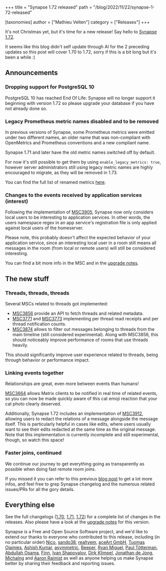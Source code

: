 +++
title = "Synapse 1.72 released"
path = "/blog/2022/11/22/synapse-1-72-released"

[taxonomies]
author = ["Mathieu Velten"]
category = ["Releases"]
+++

It's not Christmas yet, but it's time for a new release! Say hello to [Synapse
1.72](https://github.com/matrix-org/synapse/releases/tag/v1.72.0).

It seems like this blog didn't self update through AI for the 2 preceding
updates so this post will cover 1.70 to 1.72, sorry if this is a bit long but
it's been a while :)

## Announcements

### Dropping support for PostgreSQL 10

PostgreSQL 10 has reached End Of Life: Synapse will no longer support it
beginning with version 1.72 so please upgrade your database if you have not
already done so.

### Legacy Prometheus metric names disabled and to be removed

In previous versions of Synapse, some Prometheus metrics were emitted under two
different names, an older name that was non-compliant with OpenMetrics and
Prometheus conventions and a new compliant name.

Synapse 1.71 and later have the old metric names switched off by default.

For now it's still possible to get them by using `enable_legacy_metrics: true`,
however server administrators still using legacy metric names are highly
encouraged to migrate, as they will be removed in 1.73.

You can find the full list of renamed metrics
[here](https://matrix-org.github.io/synapse/v1.72/metrics-howto.html#renaming-of-metrics--deprecation-of-old-names-in-12).

### Changes to the events received by application services (interest)

Following the implementation of
[MSC3905](https://github.com/matrix-org/matrix-spec-proposals/pull/3905),
Synapse now only considers local users to be interesting to application
services. In other words, the users namespace regex in an app service's
registration file is only applied against local users of the homeserver.

Please note, this probably doesn't affect the expected behavior of your
application service, since an interesting local user in a room still means all
messages in the room (from local or remote users) will still be considered
interesting.

You can find a bit more info in the MSC and in the [upgrade
notes](https://matrix-org.github.io/synapse/v1.71/upgrade.html#changes-to-the-events-received-by-application-services-interest).

## The new stuff

### Threads, threads, threads

Several MSCs related to threads got implemented:

- [MSC3856](https://github.com/matrix-org/matrix-spec-proposals/pull/3856)
  provide an API to fetch threads and related metadata.
- [MSC3771](https://github.com/matrix-org/matrix-spec-proposals/pull/3771) and
  [MSC3773](https://github.com/matrix-org/matrix-spec-proposals/pull/3773)
  implementing per thread read receipts and per thread notification counts.
- [MSC3874](https://github.com/matrix-org/matrix-spec-proposals/pull/3874)
  allows to filter out messages belonging to threads from the main timeline
  (still considered experimental). Along with MSC3856, this should noticeably
  improve performance of rooms that use threads heavily.

This should significantly improve user experience related to threads, being
through behavior or performance impact.

### Linking events together

Relationships are great, even more between events than humans!

[MSC3664](https://github.com/matrix-org/matrix-spec-proposals/pull/3664) allows
Matrix clients to be notified in real time of related events, so you can now be
made quickly aware of this cat emoji reaction that your cat photo clearly
deserved.

Additionally, Synapse 1.72 includes an implementation of
[MSC3912](https://github.com/matrix-org/matrix-spec-proposals/pull/3912),
allowing users to redact the relations of a message alongside the message
itself. This is particularly helpful in cases like edits, where users usually
want to see their edits redacted at the same time as the original message. Note
that this implementation is currently incomplete and still experimental, though,
so watch this space!

### Faster joins, continued

We continue our journey to get everything going as transparently as possible
when doing fast remote room joins.

If you missed it you can refer to this previous [blog
post](https://matrix.org/blog/2022/10/18/testing-faster-remote-room-joins) to
get a lot more infos, and feel free to grep Synapse changelog and the numerous
related issues/PRs for all the gory details.

## Everything else

See the full changelogs
([1.70](https://github.com/matrix-org/synapse/releases/tag/v1.70.0),
[1.71](https://github.com/matrix-org/synapse/releases/tag/v1.71.0),
[1.72](https://github.com/matrix-org/synapse/releases/tag/v1.72.0)) for a
complete list of changes in the releases. Also please have a look at the
[upgrade
notes](https://matrix-org.github.io/synapse/v1.72/upgrade#upgrading-to-v1720)
for this version.

Synapse is a Free and Open Source Software project, and we'd like to extend our
thanks to everyone who contributed to this release, including (in no particular
order) [Nico](https://github.com/deepbluev7),
[sando38](https://github.com/sando38), [realtyem](https://github.com/realtyem),
[aceArt GmbH](https://github.com/aceArt-GmbH), [Tuomas
Ojamies](https://github.com/tuojamie), [Ashish
Kumar](https://github.com/ashfame), [asymmetric](https://github.com/asymmetric),
[Beeper](https://www.beeper.com/), [Ryan
Miguel](https://github.com/renegaderyu), [Paul
Tötterman](https://github.com/ptman), [Abdullah
Osama](https://github.com/Abdullah0sama), [Finn](https://github.com/thefinn93),
[Ivan Shapovalov](https://github.com/intelfx), [Dirk
Klimpel](https://github.com/dklimpel), [Jonathan de
Jong](https://github.com/ShadowJonathan),
[MichaIng](https://github.com/MichaIng) and [Aaron
Raimist](https://github.com/aaronraimist) as well as anyone helping us make
Synapse better by sharing their feedback and reporting issues.
